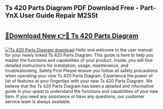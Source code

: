 ## Ts 420 Parts Diagram PDF Download Free - Part-YnX User Guide Repair M2S5t

# <h2><a href="http://dfqu73v.blite.top/?on=Ts+420+Parts+Diagram">🔗Download New 👉🔴 Ts 420 Parts Diagram</a></h2>

[![Ts 420 Parts Diagram download](https://i.imgur.com/lujVjoI.png)](http://dfqu73v.blite.top/?on=Ts+420+Parts+Diagram)
Hello and welcome to the user manual for your newly linked Ts 420 Parts Diagram. This guide is here to help you master the functions and capabilities of your product. Inside, you will find detailed instructions for installation, usage, maintenance, and troubleshooting. Safety First Please ensure you follow all safety precautions when operating your new Ts 420 Parts Diagram. Experience the power of list of features at your fingertips with your new Ts 420 Parts Diagram. We believe that the Ts 420 Parts Diagram has been a detailed and informative guide in your quest to understand the functions and capabilities of your new item. If you need any assistance or have any questions, our customer service team is always available.
